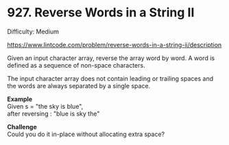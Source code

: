 # 927. Reverse Words in a String II

Difficulty: Medium

https://www.lintcode.com/problem/reverse-words-in-a-string-ii/description

Given an input character array, reverse the array word by word. A word is defined as a sequence of non-space characters.

The input character array does not contain leading or trailing spaces and the words are always separated by a single space.

**Example**  
Given s = "the sky is blue",  
after reversing : "blue is sky the"

**Challenge**  
Could you do it in-place without allocating extra space?
